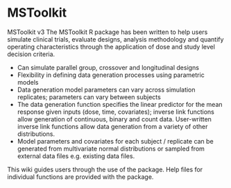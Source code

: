 # MSToolkit
MSToolkit v3
The MSToolkit R package has been written to help users simulate clinical trials, evaluate designs, analysis methodology and quantify operating characteristics through the application of dose and study level decision criteria. 

* Can simulate parallel group, crossover and longitudinal designs
* Flexibility in defining data generation processes using parametric models
* Data generation model parameters can vary across simulation replicates; parameters can vary between subjects
* The data generation function specifies the linear predictor for the mean response given inputs (dose, time, covariates); inverse link functions allow generation of continuous, binary and count data. User-written inverse link functions allow data generation from a variety of other distributions.
* Model parameters and covariates for each subject / replicate can be generated from multivariate normal distributions or sampled from external data files e.g. existing data files.

This wiki guides users through the use of the package. Help files for individual functions are provided with the package.

